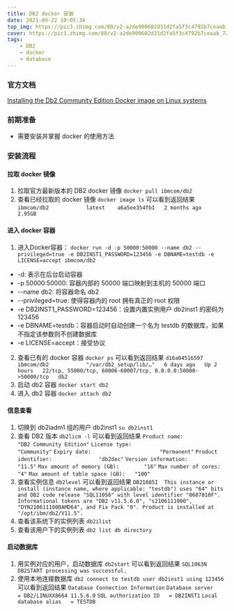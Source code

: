 ```yaml
---
title: DB2 docker 安装
date: 2021-09-22 10:05:34
top_img: https://pic3.zhimg.com/80/v2-a2de900602d31d2fa5f3c4792b7ceaab_720w
cover: https://pic3.zhimg.com/80/v2-a2de900602d31d2fa5f3c4792b7ceaab_720w
tags: 
    - DB2
    - docker
    - database
---
```


### 官方文档
[Installing the Db2 Community Edition Docker image on Linux systems](https://www.ibm.com/support/producthub/db2/docs/content/SSEPGG_11.5.0/com.ibm.db2.luw.db2u_openshift.doc/doc/t_install_db2CE_linux_img.html)

### 前期准备
- 需要安装并掌握 docker 的使用方法

### 安装流程
#### 拉取 docker 镜像
1. 拉取官方最新版本的 DB2 docker 镜像
`docker pull ibmcom/db2`
2. 查看已经拉取的 docker 镜像
`docker image ls`
可以看到返回结果
`ibmcom/db2            latest    a6a5ee354fb1   2 months ago   2.95GB`
#### 进入 docker 容器
1. 进入Docker容器：
`docker run -d -p 50000:50000 --name db2 --privileged=true -e DB2INST1_PASSWORD=123456 -e DBNAME=testdb -e LICENSE=accept ibmcom/db2`
* -d: 表示在后台启动容器
* -p 50000:50000: 容器内部的 50000 端口映射到主机的 50000 端口
* --name db2: 将容器命名 db2
* --privileged=true: 使得容器内的 root 拥有真正的 root 权限
* -e DB2INST1_PASSWORD=123456：设置内置实例用户 db2inst1 的密码为 123456
* -e DBNAME=testdb：容器启动时自动创建一个名为 testdb 的数据库，如果不指定该参数则不创建数据库
* -e LICENSE=accept：接受协议
2. 查看已有的 docker 容器
`docker ps`
可以看到返回结果
`d16a04516597   ibmcom/db2            "/var/db2_setup/lib/…"   6 days ago   Up 2 hours   22/tcp, 55000/tcp, 60006-60007/tcp, 0.0.0.0:50000->50000/tcp   db2`
3. 启动 db2 容器
`docker start db2`
4. 进入 db2 容器
`docker attach db2`
#### 信息查看
1. 切换到 db2iadm1 组的用户 db2inst1 
`su db2inst1`
2. 查看 DB2 版本
`db2licm -l`
可以看到返回结果
`Product name:                     "DB2 Community Edition"`
`License type:                     "Community"`
`Expiry date:                      "Permanent"`
`Product identifier:               "db2dec"`
`Version information:              "11.5"`
`Max amount of memory (GB):        "16"`
`Max number of cores:              "4"`
`Max amount of table space (GB):   "100"`
3. 查看实例信息
`db2level`
可以看到返回结果
`DB21085I  This instance or install (instance name, where applicable:
"testdb") uses "64" bits and DB2 code release "SQL11056" with level
identifier "0607010F".
Informational tokens are "DB2 v11.5.6.0", "s2106111000", "DYN2106111000AMD64",
and Fix Pack "0".
Product is installed at "/opt/ibm/db2/V11.5".`
4. 查看该系统下的实例列表
`db2ilist`
5. 查看该用户下的实例列表
`db2 list db directory`
#### 启动数据库
1. 用实例对应的用户，启动数据库
`db2start`
可以看到返回结果
`SQL1063N  DB2START processing was successful.`
2. 使用本地连接数据库
`db2 connect to testdb user db2inst1 using 123456`
可以看到返回结果
`Database Connection Information`
`Database server        = DB2/LINUXX8664 11.5.6.0`
`SQL authorization ID   = DB2INST1`
`Local database alias   = TESTDB`
